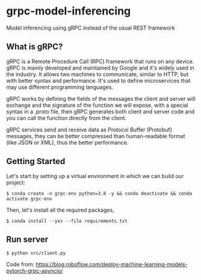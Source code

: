 # grpc-model-inferencing
Model inferencing using gRPC instead of the usual REST framework


## What is gRPC?
gRPC is a Remote Procedure Call (RPC) framework that runs on any device. gRPC is mainly developed and maintained by Google and it's widely used in the industry. It allows two machines to communicate, similar to HTTP, but with better syntax and performance. It's used to define microservices that may use different programming languages.

gRPC works by defining the fields of the messages the client and server will exchange and the signature of the function we will expose, with a special syntax in a .proto file, then gRPC generates both client and server code and you can call the function directly from the client.

gRPC services send and receive data as Protocol Buffer (Protobuf) messages, they can be better compressed than human-readable format (like JSON or XML), thus the better performance.

## Getting Started

Let's start by setting up a virtual environment in which we can build our project: <br>
```
$ conda create -n grpc-env python=3.8 -y && conda deactivate && conda activate grpc-env
```

Then, let's install all the required packages,  <br>
```
$ conda install --yes --file requirements.txt
```

## Run server

```
$ python src/client.py
```

Code from: https://blog.roboflow.com/deploy-machine-learning-models-pytorch-grpc-asyncio/
